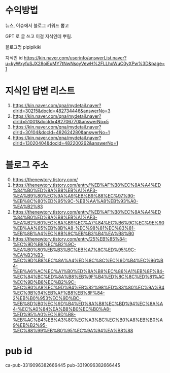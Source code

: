 # 수익방법

뉴스, 이슈에서 블로그 키워드 뽑고

GPT 로 글 쓰고 이걸 지식인데 뿌림.

블로그명 pipipikiki

지식인 id https://kin.naver.com/userinfo/answerList.naver?u=kyWxyfuSJX28oiEuMY7tNwNsoyVewH%2FLLhxWuC0yXPw%3D&page=1

# 지식인 답변 리스트

1. https://kin.naver.com/qna/mydetail.naver?dirId=30215&docId=482734446&answerNo=3
2. https://kin.naver.com/qna/mydetail.naver?dirId=51001&docId=482706770&answerNo=5
3. https://kin.naver.com/qna/mydetail.naver?dirId=30104&docId=482624280&answerNo=1
4. https://kin.naver.com/qna/mydetail.naver?dirId=13020404&docId=482200262&answerNo=1


# 블로그 주소

0. https://thenewtory.tistory.com/
1. https://thenewtory.tistory.com/entry/%EB%AF%B8%EC%8A%A4%ED%84%B0%ED%8A%B8%EB%A1%AF3-%EA%B9%80%EC%9A%A9%EB%B9%88%EC%97%90-%EB%8C%80%ED%95%9C-%EB%AA%A8%EB%93%A0-%EA%B2%83
2. https://thenewtory.tistory.com/entry/%EB%AF%B8%EC%8A%A4%ED%84%B0%ED%8A%B8%EB%A1%AF3-%EA%B2%B0%EC%8A%B9%EC%A7%84%EC%B6%9C%EC%9E%90%EB%AA%85%EB%8B%A8-%EC%98%81%EC%83%81-%EB%8B%A4%EC%8B%9C%EB%B3%B4%EA%B8%B0
3. https://thenewtory.tistory.com/entry/25%EB%85%84-%EC%9D%B8%EC%B2%9C-%EA%B0%80%EB%B3%BC%EB%A7%8C%ED%95%9C-%EA%B3%B3-%EC%9D%B8%EC%8A%A4%ED%8C%8C%EC%9D%B4%EC%96%B4-%EB%A6%AC%EC%A1%B0%ED%8A%B8%EC%86%A1%EB%8F%84-%EC%84%BC%ED%8A%B8%EB%9F%B4%ED%8C%8C%ED%81%AC%EC%9D%B8%EC%B2%9C-%EC%B0%A8%EC%9D%B4%EB%82%98%ED%83%80%EC%9A%B4%EC%9B%94%EB%AF%B8%EB%8F%84-2%EB%B0%953%EC%9D%BC-%EB%8D%B0%EC%9D%B4%ED%8A%B8%EC%BD%94%EC%8A%A4-%EC%A0%84%EA%B8%B0%EC%B0%A8-%ED%95%A0%EC%9D%B8-%EB%AC%B4%EB%A3%8C%EC%A3%BC%EC%B0%A8%EB%B0%A9%EB%B2%95-%EC%88%99%EB%B0%95%EC%9A%94%EA%B8%88


# pub id
ca-pub-3319096382666445
pub-3319096382666445